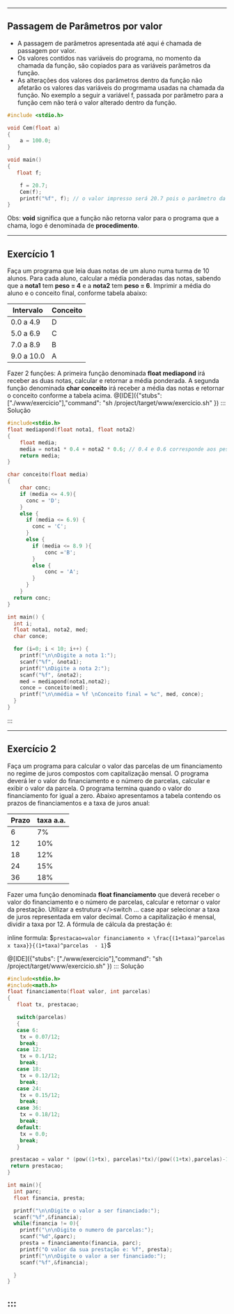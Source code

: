 ----
Passagem de Parâmetros por valor
----
+ A passagem de parâmetros apresentada até aqui é chamada de passagem por valor. 
+ Os valores contidos nas variáveis do programa, no momento da chamada da função, são copiados para as variáveis parâmetros da função.
+ As alterações dos valores dos parâmetros dentro da função não afetarão os valores das variáveis do progrmama usadas na chamada da função. 
No exemplo a seguir a variável f, passada por parâmetro para a função cem não terá o valor alterado dentro da função.
```C runnable
#include <stdio.h>

void Cem(float a)
{
    a = 100.0;
}

void main()
{
   float f;

    f = 20.7;
    Cem(f);
    printf("%f", f); // o valor impresso será 20.7 pois o parâmetro da função foi passado por valor.
} 
```

Obs: <b>void</b> significa que a função não retorna valor para o programa que a chama, logo é denominada de <b>procedimento</b>.

----
Exercício 1
----
Faça um programa que leia duas notas de um aluno numa turma de 10 alunos. Para cada aluno, calcular a média ponderadas das notas, sabendo que a <b>nota1</b> tem <b>peso = 4</b> e a <b>nota2</b> tem <b>peso = 6</b>. Imprimir a média do aluno e o conceito final, conforme tabela abaixo:

| Intervalo | Conceito |
| --------- | -------- |
| 0.0 a 4.9 |    D     |
| 5.0 a 6.9 |    C     |
| 7.0 a 8.9 |    B     |
| 9.0 a 10.0|    A     |

Fazer 2 funções:
A primeira função denominada <b>float mediapond</b> irá receber as duas notas, calcular e retornar a média ponderada. A segunda função denominada <b>char conceito</b> irá receber a média das notas e retornar o conceito conforme a tabela acima.
@[IDE]({"stubs": ["./www/exercicio"],"command": "sh /project/target/www/exercicio.sh"
})
::: Solução

``` C
#include<stdio.h>
float mediapond(float nota1, float nota2)
{
    float media;
    media = nota1 * 0.4 + nota2 * 0.6; // 0.4 e 0.6 corresponde aos pesos das notas dividido pela soma dos pesos.
    return media;
}

char conceito(float media)
{
    char conc;
    if (media <= 4.9){
      conc = 'D';
    }
    else {
      if (media <= 6.9) {
        conc = 'C';
      }
      else {
        if (media <= 8.9 ){
            conc ='B';
        }
        else {
            conc = 'A';
        }
      }
    }
  return conc;
}

int main() {
  int i;
  float nota1, nota2, med;
  char conce;

  for (i=0; i < 10; i++) {
    printf("\n\nDigite a nota 1:");
    scanf("%f", &nota1);
    printf("\nDigite a nota 2:");
    scanf("%f", &nota2);
    med = mediapond(nota1,nota2);
    conce = conceito(med);
    printf("\n\nmédia = %f \nConceito final = %c", med, conce);
  }
}


```
:::

----
Exercício 2
----
Faça um programa para calcular o valor das parcelas de um financiamento no regime de juros compostos com capitalização mensal. O programa deverá ler o valor do financiamento e o número de parcelas, calcular e exibir o valor da parcela. O programa termina quando o valor do financiamento for igual a zero. Abaixo apresentamos a tabela contendo os prazos de financiamentos e a taxa de juros anual:

| Prazo | taxa a.a. |
| ----- | --------- |
|   6   |     7%    |
|  12   |    10%    |
|  18   |    12%    |
|  24   |    15%    |
|  36   |    18%    |
Fazer uma função denominada <b>float financiamento</b> que deverá receber o valor do financiamento e o número de parcelas, calcular e retornar o valor da prestação. Utilizar a estrutura </>switch ... case</b> apar selecionar a taxa de juros representada em valor decimal. Como a capitalização é mensal, dividir a taxa por 12. 
A fórmula de cálcula da prestação é: 


 inline formula: $`prestacao=valor financiamento × \frac{(1+taxa)^parcelas x taxa}}{(1+taxa)^parcelas  - 1}`$



@[IDE]({"stubs": ["./www/exercicio"],"command": "sh /project/target/www/exercicio.sh"
})
::: Solução

``` C
#include<stdio.h>
#include<math.h>
float financiamento(float valor, int parcelas)
{
   float tx, prestacao;

   switch(parcelas)
   {
   case 6:
    tx = 0.07/12;
    break;
   case 12:
    tx = 0.1/12;
    break;
   case 18:
    tx = 0.12/12;
    break;
   case 24:
    tx = 0.15/12;
    break;
   case 36:
    tx = 0.18/12;
    break;
   default:
    tx = 0.0;
    break;
   }

 prestacao = valor * (pow((1+tx), parcelas)*tx)/(pow((1+tx),parcelas)-1);
 return prestacao;
}

int main(){
  int parc;
  float financia, presta;

  printf("\n\nDigite o valor a ser financiado:");
  scanf("%f",&financia);
  while(financia != 0){
    printf("\n\nDigite o numero de parcelas:");
    scanf("%d",&parc);
    presta = financiamento(financia, parc);
    printf("O valor da sua prestação e: %f", presta);
    printf("\n\nDigite o valor a ser financiado:");
    scanf("%f",&financia);

  }
}


```
:::
----
